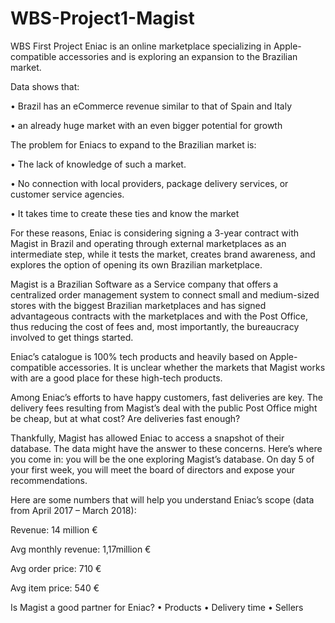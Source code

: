 # WBS-Project1-Magist
WBS First Project
Eniac is an online marketplace specializing in Apple-compatible accessories and is exploring an expansion to the Brazilian market. 

Data shows that:

•	Brazil has an eCommerce revenue similar to that of Spain and Italy

•	an already huge market with an even bigger potential for growth

The problem for Eniacs to expand to the Brazilian market is:

•	The lack of knowledge of such a market.

•	No connection with local providers, package delivery services, or customer service agencies.

•	It takes time to create these ties and know the market

For these reasons, Eniac is considering signing a 3-year contract with Magist in Brazil and operating through external marketplaces as an intermediate step, while it tests the market, creates brand awareness, and explores the option of opening its own Brazilian marketplace.

Magist is a Brazilian Software as a Service company that offers a centralized order management system to connect small and medium-sized stores with the biggest Brazilian marketplaces and has signed advantageous contracts with the marketplaces and with the Post Office, thus reducing the cost of fees and, most importantly, the bureaucracy involved to get things started.

Eniac’s catalogue is 100% tech products and heavily based on Apple-compatible accessories. It is unclear whether the markets that Magist works with are a good place for these high-tech products.

Among Eniac’s efforts to have happy customers, fast deliveries are key. The delivery fees resulting from Magist’s deal with the public Post Office might be cheap, but at what cost? Are deliveries fast enough?

Thankfully, Magist has allowed Eniac to access a snapshot of their database. The data might have the answer to these concerns. Here’s where you come in: you will be the one exploring Magist’s database. On day 5 of your first week, you will meet the board of directors and expose your recommendations.

Here are some numbers that will help you understand Eniac’s scope (data from April 2017 – March 2018):

Revenue: 14 million €

Avg monthly revenue: 1,17million €

Avg order price: 710 €

Avg item price: 540 €

Is Magist a good partner for Eniac?
•	Products
•	Delivery time
•	Sellers


